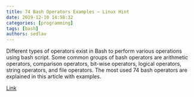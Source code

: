 ```yaml
---
title: 74 Bash Operators Examples – Linux Hint
date: 2019-12-10 14:58:32
categories: [programming]
tags: [bash]
authors: sedlav
---
```


Different types of operators exist in Bash to perform various operations using bash script. Some common groups of bash operators are arithmetic operators, comparison operators, bit-wise operators, logical operators, string operators, and file operators. The most used 74 bash operators are explained in this article with examples.

[Link](https://linuxhint.com/bash_operator_examples/)
